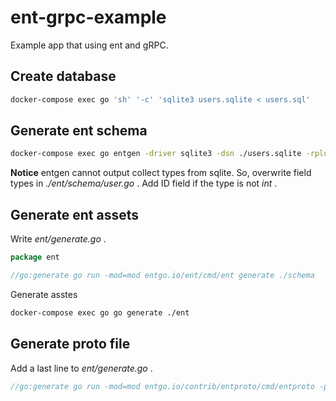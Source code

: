 # ent-grpc-example

Example app that using ent and gRPC.

## Create database

```sh
docker-compose exec go 'sh' '-c' 'sqlite3 users.sqlite < users.sql'
```

## Generate ent schema

```sh
docker-compose exec go entgen -driver sqlite3 -dsn ./users.sqlite -rplural
```
__Notice__
entgen cannot output collect types from sqlite. So, overwrite field types in _./ent/schema/user.go_ .
Add ID field if the type is not _int_ .

## Generate ent assets

Write _ent/generate.go_ .
```go:ent/generate.go
package ent

//go:generate go run -mod=mod entgo.io/ent/cmd/ent generate ./schema
```

Generate asstes
```sh
docker-compose exec go go generate ./ent
```

## Generate proto file

Add a last line to _ent/generate.go_ .
```go:ent/generate.go
//go:generate go run -mod=mod entgo.io/contrib/entproto/cmd/entproto -path ./schema
```
